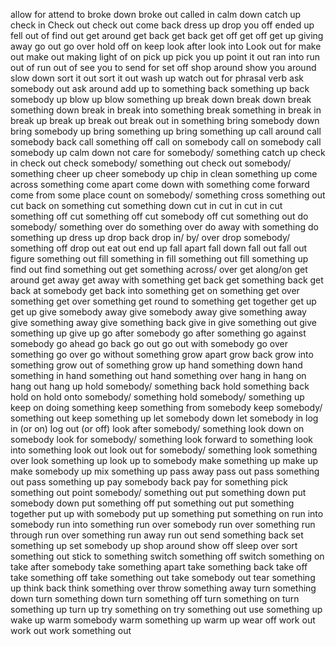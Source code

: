 allow for
attend to
broke down
broke out
called in
calm down
catch up
check in
Check out
check out
come back
dress up
drop you off
ended up
fell out of
find out
get around
get back
get back
get off
get off
get up
giving away
go out
go over
hold off on
keep
look after
look into
Look out for
make out
make out
making light of
on
pick up
pick you up
point it out
ran into
run out of
run out of
see you to
send for
set off
shop around
show you around
slow down
sort it out
sort it out
wash up
watch out for
phrasal verb
ask somebody out
ask around
add up to something
back something up
back somebody up
blow up
blow something up
break down
break down
break something down
break in
break into something
break something in
break in
break up
break up
break out
break out in something
bring somebody down
bring somebody up
bring something up
bring something up
call around
call somebody back
call something off
call on somebody
call on somebody
call somebody up
calm down
not care for somebody/ something
catch up
check in
check out
check somebody/ something out
check out somebody/ something
cheer up
cheer somebody up
chip in
clean something up
come across something
come apart
come down with something
come forward
come from some place
count on somebody/ something
cross something out
cut back on something
cut something down
cut in
cut in
cut in
cut something off
cut something off
cut somebody off
cut something out
do somebody/ something over
do something over
do away with something
do something up
dress up
drop back
drop in/ by/ over
drop somebody/ something off
drop out
eat out
end up
fall apart
fall down
fall out
fall out
figure something out
fill something in
fill something out
fill something up
find out
find something out
get something across/ over
get along/on
get around
get away
get away with something
get back
get something back
get back at somebody
get back into something
get on something
get over something
get over something
get round to something
get together
get up
get up
give somebody away
give somebody away
give something away
give something away
give something back
give in
give something out
give something up
give up
go after somebody
go after something
go against somebody
go ahead
go back
go out
go out with somebody
go over something
go over
go without something
grow apart
grow back
grow into something
grow out of something
grow up
hand something down
hand something in
hand something out
hand something over
hang in
hang on
hang out
hang up
hold somebody/ something back
hold something back
hold on
hold onto somebody/ something
hold somebody/ something up
keep on doing something
keep something from somebody
keep somebody/ something out
keep something up
let somebody down
let somebody in
log in (or on)
log out (or off)
look after somebody/ something
look down on somebody
look for somebody/ something
look forward to something
look into something
look out
look out for somebody/ something
look something over
look something up
look up to somebody
make something up
make up
make somebody up
mix something up
pass away
pass out
pass something out
pass something up
pay somebody back
pay for something
pick something out
point somebody/ something out
put something down
put somebody down
put something off
put something out
put something together
put up with somebody
put up  something
put something on
run into somebody 
run into something
run over somebody
run over something
run through 
run over something
run away
run out
send something back
set something up
set somebody up
shop around
show off
sleep over
sort something out
stick to something
switch something off
switch something on
take after somebody
take something apart
take something back
take off
take something off
take something out
take somebody out
tear something up
think back
think something over
throw something away
turn something down
turn something down
turn something off
turn something on
turn something up
turn up
try something on
try something out
use something up
wake up
warm somebody
warm something up
warm up
wear off
work out
work out
work something out
